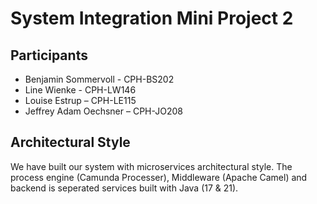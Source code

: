# System Integration Mini Project 2
## Participants
* Benjamin Sommervoll - CPH-BS202
* Line Wienke - CPH-LW146  
* Louise Estrup – CPH-LE115 
* Jeffrey Adam Oechsner – CPH-JO208

## Architectural Style
We have built our system with microservices architectural style. The process engine (Camunda Processer), Middleware (Apache Camel) and backend is seperated services built with Java (17 & 21). 

